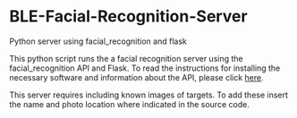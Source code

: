 # BLE-Facial-Recognition-Server
Python server using facial_recognition and flask

This python script runs the a facial recognition server using the facial_recognition API and Flask. To read the instructions 
for installing the necessary software and information about the API, please click [here](https://github.com/ageitgey/face_recognition).

This server requires including known images of targets. To add these insert the name and photo location where indicated in the source code.
